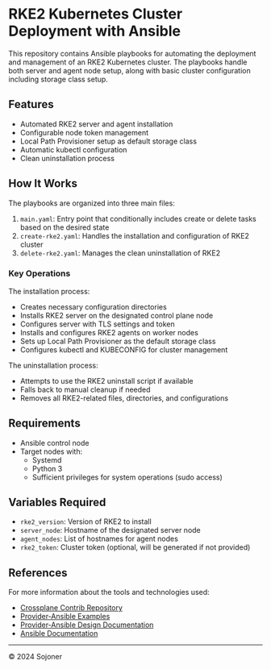# RKE2 Kubernetes Cluster Deployment with Ansible

This repository contains Ansible playbooks for automating the deployment and management of an RKE2 Kubernetes cluster. The playbooks handle both server and agent node setup, along with basic cluster configuration including storage class setup.

## Features

- Automated RKE2 server and agent installation
- Configurable node token management
- Local Path Provisioner setup as default storage class
- Automatic kubectl configuration
- Clean uninstallation process

## How It Works

The playbooks are organized into three main files:

1. `main.yaml`: Entry point that conditionally includes create or delete tasks based on the desired state
2. `create-rke2.yaml`: Handles the installation and configuration of RKE2 cluster
3. `delete-rke2.yaml`: Manages the clean uninstallation of RKE2

### Key Operations

The installation process:
- Creates necessary configuration directories
- Installs RKE2 server on the designated control plane node
- Configures server with TLS settings and token
- Installs and configures RKE2 agents on worker nodes
- Sets up Local Path Provisioner as the default storage class
- Configures kubectl and KUBECONFIG for cluster management

The uninstallation process:
- Attempts to use the RKE2 uninstall script if available
- Falls back to manual cleanup if needed
- Removes all RKE2-related files, directories, and configurations

## Requirements

- Ansible control node
- Target nodes with:
  - Systemd
  - Python 3
  - Sufficient privileges for system operations (sudo access)

## Variables Required

- `rke2_version`: Version of RKE2 to install
- `server_node`: Hostname of the designated server node
- `agent_nodes`: List of hostnames for agent nodes
- `rke2_token`: Cluster token (optional, will be generated if not provided)

## References

For more information about the tools and technologies used:

* [Crossplane Contrib Repository](https://github.com/crossplane-contrib)
* [Provider-Ansible Examples](https://github.com/crossplane-contrib/provider-ansible/blob/main/examples)
* [Provider-Ansible Design Documentation](https://github.com/crossplane-contrib/provider-ansible/blob/main/docs/design.md)
* [Ansible Documentation](https://docs.ansible.com)

---

© 2024 Sojoner
